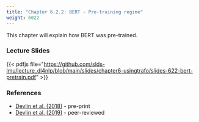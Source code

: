```yaml
---
title: "Chapter 6.2.2: BERT - Pre-training regime"
weight: 6022
---
```

This chapter will explain how BERT was pre-trained.

<!--more-->

<!--
### Lecture video
{{< video id="TfrSKiOecWI" >}}
-->

### Lecture Slides
{{< pdfjs file="https://github.com/slds-lmu/lecture_dl4nlp/blob/main/slides/chapter6-usingtrafo/slides-622-bert-pretrain.pdf" >}}

### References 

- [Devlin et al. (2018)](https://arxiv.org/pdf/1810.04805.pdf) - pre-print
- [Devlin et al. (2019)](https://aclanthology.org/N19-1423.pdf) - peer-reviewed
